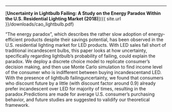 ---

[**Uncertainty in Lightbulb Failing: A Study on the Energy Paradox Within the U.S. Residential Lighting Market (2018)**]({{ site.url }}/downloads/cao_lightbulb.pdf)

“The energy paradox”, which describes the rather slow adoption of energy-efficient products despite their savings potential, has been observed in the U.S. residential lighting market for LED products. With LED sales fall short of traditional incandescent bulbs, this paper looks at how uncertainty, specifically regarding lightbulb’s probability of failing, could explain the paradox. We deploy a discrete choice model to replicate consumer’s decision making, and then use Monte Carlo simulation to find income level of the consumer who is indifferent between buying incandescentand LED. With the presence of lightbulb failinguncertainty, we found that consumers who discount future by a little (with discount factor around 0.9) already prefer incandescent over LED for majority of times, resulting in the paradox.Predictions are made for average U.S. consumer’s purchasing behavior, and future studies are suggested to validify our theoretical framework.